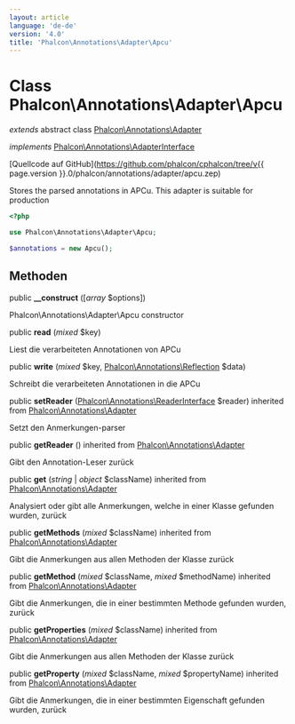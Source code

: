 ```yaml
---
layout: article
language: 'de-de'
version: '4.0'
title: 'Phalcon\Annotations\Adapter\Apcu'
---
```

# Class **Phalcon\Annotations\Adapter\Apcu**

*extends* abstract class [Phalcon\Annotations\Adapter](Phalcon_Annotations_Adapter)

*implements* [Phalcon\Annotations\AdapterInterface](Phalcon_Annotations_AdapterInterface)

[Quellcode auf GitHub](https://github.com/phalcon/cphalcon/tree/v{{ page.version }}.0/phalcon/annotations/adapter/apcu.zep)

Stores the parsed annotations in APCu. This adapter is suitable for production

```php
<?php

use Phalcon\Annotations\Adapter\Apcu;

$annotations = new Apcu();

```

## Methoden

public **__construct** ([*array* $options])

Phalcon\Annotations\Adapter\Apcu constructor

public **read** (*mixed* $key)

Liest die verarbeiteten Annotationen von APCu

public **write** (*mixed* $key, [Phalcon\Annotations\Reflection](Phalcon_Annotations_Reflection) $data)

Schreibt die verarbeiteten Annotationen in die APCu

public **setReader** ([Phalcon\Annotations\ReaderInterface](Phalcon_Annotations_ReaderInterface) $reader) inherited from [Phalcon\Annotations\Adapter](Phalcon_Annotations_Adapter)

Setzt den Anmerkungen-parser

public **getReader** () inherited from [Phalcon\Annotations\Adapter](Phalcon_Annotations_Adapter)

Gibt den Annotation-Leser zurück

public **get** (*string* | *object* $className) inherited from [Phalcon\Annotations\Adapter](Phalcon_Annotations_Adapter)

Analysiert oder gibt alle Anmerkungen, welche in einer Klasse gefunden wurden, zurück

public **getMethods** (*mixed* $className) inherited from [Phalcon\Annotations\Adapter](Phalcon_Annotations_Adapter)

Gibt die Anmerkungen aus allen Methoden der Klasse zurück

public **getMethod** (*mixed* $className, *mixed* $methodName) inherited from [Phalcon\Annotations\Adapter](Phalcon_Annotations_Adapter)

Gibt die Anmerkungen, die in einer bestimmten Methode gefunden wurden, zurück

public **getProperties** (*mixed* $className) inherited from [Phalcon\Annotations\Adapter](Phalcon_Annotations_Adapter)

Gibt die Anmerkungen aus allen Methoden der Klasse zurück

public **getProperty** (*mixed* $className, *mixed* $propertyName) inherited from [Phalcon\Annotations\Adapter](Phalcon_Annotations_Adapter)

Gibt die Anmerkungen, die in einer bestimmten Eigenschaft gefunden wurden, zurück